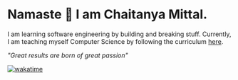 # Namaste 🙏 I am Chaitanya Mittal.

I am learning software engineering by building and breaking stuff. Currently, I am teaching myself Computer Science by following the curriculum [here](https://teachyourselfcs.com).

_"Great results are born of great passion"_

[![wakatime](https://wakatime.com/badge/user/551bf8f7-544e-4495-be9d-de82cda4385c.svg)](https://wakatime.com/@551bf8f7-544e-4495-be9d-de82cda4385c)
